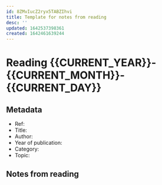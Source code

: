 ```yaml
---
id: 8ZMvIucZ2ryx5TABZIhvi
title: Template for notes from reading
desc: ''
updated: 1642537398361
created: 1642461639244
---
```

# Reading {{CURRENT_YEAR}}-{{CURRENT_MONTH}}-{{CURRENT_DAY}}

## Metadata

- Ref: 
- Title: 
- Author: 
- Year of publication: 
- Category: 
- Topic: 

## Notes from reading
